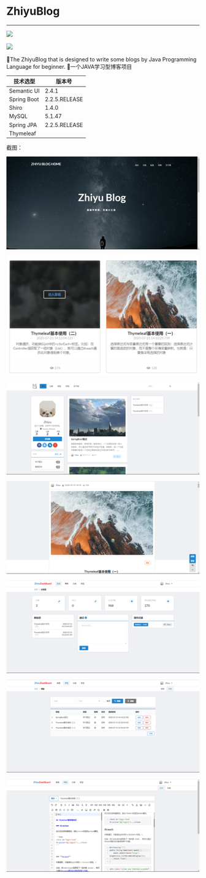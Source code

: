 # ZhiyuBlog

------

![](https://img.shields.io/badge/version-1.0.0-#3498db.svg)

![](https://img.shields.io/badge/Java-1.8.0_241-#e74c3c.svg)

:bookmark:The ZhiyuBlog that is designed to write some blogs by Java Programming Language for beginner. :rocket:一个JAVA学习型博客项目


|   技术选型   |    版本号     |
| ----------- | ------------- |
| Semantic UI | 2.4.1         |
| Spring Boot | 2.2.5.RELEASE |
| Shiro       | 1.4.0         |
| MySQL       | 5.1.47        |
| Spring JPA  | 2.2.5.RELEASE |
| Thymeleaf   |               |


截图：

![](./img/1.png)

![](./img/2.png)

![](./img/3.png)

![](./img/4.png)

![](./img/5.png)

![](./img/6.png)

![](./img/7.png)
